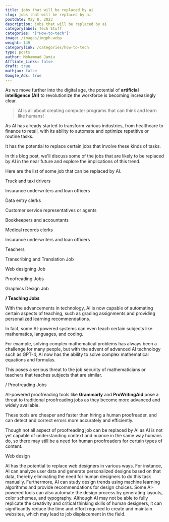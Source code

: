 ```yaml
---
title: jobs that will be replaced by ai
slug: jobs that will be replaced by ai
postdate: May 8, 2023
description: jobs that will be replaced by ai
categorylabel: Tech Stuff
categories: '["How-to-tech"]'
image: /images/imgph.webp
weight: 149
categorylink: /categories/how-to-tech
type: posts
author: Mohammad Jamiu
Affliate_Links: false
draft: true
mathjax: false
Google_Ads: true
---
```

As we move further into the digital age, the potential of **artificial intelligence (AI)** to revolutionize the workforce is becoming increasingly clear. 

> AI is all about creating computer programs that can think and learn like humans!

As AI has already started to transform various industries, from healthcare to finance to retail, with its ability to automate and optimize repetitive or routine tasks.

It has the potential to replace certain jobs that involve these kinds of tasks.

In this blog post, we'll discuss some of the jobs that are likely to be replaced by AI in the near future and explore the implications of this trend.

Here are the list of some job that can be replaced by AI.

Truck and taxi drivers

Insurance underwriters and loan officers

Data entry clerks

Customer service representatives or agents

Bookkeepers and accountants

Medical records clerks

Insurance underwriters and loan officers 

Teachers

Transcribing and Translation Job

Web designing Job

Proofreading Jobs

Graphics Design Job

**/ Teaching Jobs**

With the advancements in technology, AI is now capable of automating certain aspects of teaching, such as grading assignments and providing personalized learning recommendations. 

In fact, some AI-powered systems can even teach certain subjects like mathematics, languages, and coding.

For example, solving complex mathematical problems has always been a challenge for many people, but with the advent of advanced AI technology such as GPT-4, AI now has the ability to solve complex mathematical equations and formulas.

This poses a serious threat to the job security of mathematicians or teachers that teaches subjects that are similar.

/ Proofreading Jobs

AI-powered proofreading tools like **Grammarly** and **ProWritingAid** pose a threat to traditional proofreading jobs as they become more advanced and widely available. 

These tools are cheaper and faster than hiring a human proofreader, and can detect and correct errors more accurately and efficiently. 

Though not all aspect of proofreading job can be replaced by AI as AI is not yet capable of understanding context and nuance in the same way humans do, so there may still be a need for human proofreaders for certain types of content. 

Web design

<!--StartFragment-->

AI has the potential to replace web designers in various ways. For instance, AI can analyze user data and generate personalized designs based on that data, thereby eliminating the need for human designers to do this task manually. Furthermore, AI can study design trends using machine learning algorithms and provide recommendations for design choices. Some AI-powered tools can also automate the design process by generating layouts, color schemes, and typography. Although AI may not be able to fully replicate the creativity and critical thinking skills of human designers, it can significantly reduce the time and effort required to create and maintain websites, which may lead to job displacement in the field.

<!--EndFragment-->